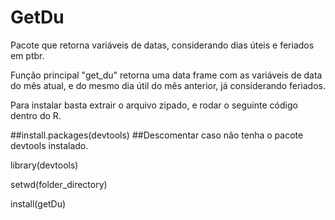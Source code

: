 # GetDu
Pacote que retorna variáveis de datas, considerando dias úteis e feriados em ptbr.

Função principal "get_du" retorna uma data frame com as variáveis de data do mês atual, e do mesmo dia útil do mês anterior, já considerando feriados.

Para instalar basta extrair o arquivo zipado, e rodar o seguinte código dentro do R.

##install.packages(devtools) ##Descomentar caso não tenha o pacote devtools instalado.

library(devtools)

setwd(folder_directory)

install(getDu)
